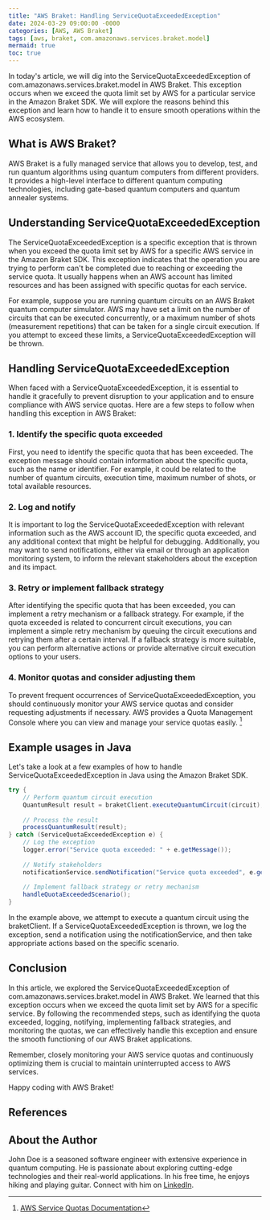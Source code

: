 ```yaml
---
title: "AWS Braket: Handling ServiceQuotaExceededException"
date: 2024-03-29 09:00:00 -0000
categories: [AWS, AWS Braket]
tags: [aws, braket, com.amazonaws.services.braket.model]
mermaid: true
toc: true
---
```



In today's article, we will dig into the ServiceQuotaExceededException of com.amazonaws.services.braket.model in AWS Braket. This exception occurs when we exceed the quota limit set by AWS for a particular service in the Amazon Braket SDK. We will explore the reasons behind this exception and learn how to handle it to ensure smooth operations within the AWS ecosystem.

## What is AWS Braket?

AWS Braket is a fully managed service that allows you to develop, test, and run quantum algorithms using quantum computers from different providers. It provides a high-level interface to different quantum computing technologies, including gate-based quantum computers and quantum annealer systems.

## Understanding ServiceQuotaExceededException

The ServiceQuotaExceededException is a specific exception that is thrown when you exceed the quota limit set by AWS for a specific AWS service in the Amazon Braket SDK. This exception indicates that the operation you are trying to perform can't be completed due to reaching or exceeding the service quota. It usually happens when an AWS account has limited resources and has been assigned with specific quotas for each service.

For example, suppose you are running quantum circuits on an AWS Braket quantum computer simulator. AWS may have set a limit on the number of circuits that can be executed concurrently, or a maximum number of shots (measurement repetitions) that can be taken for a single circuit execution. If you attempt to exceed these limits, a ServiceQuotaExceededException will be thrown.

## Handling ServiceQuotaExceededException

When faced with a ServiceQuotaExceededException, it is essential to handle it gracefully to prevent disruption to your application and to ensure compliance with AWS service quotas. Here are a few steps to follow when handling this exception in AWS Braket:

### 1. Identify the specific quota exceeded

First, you need to identify the specific quota that has been exceeded. The exception message should contain information about the specific quota, such as the name or identifier. For example, it could be related to the number of quantum circuits, execution time, maximum number of shots, or total available resources.

### 2. Log and notify

It is important to log the ServiceQuotaExceededException with relevant information such as the AWS account ID, the specific quota exceeded, and any additional context that might be helpful for debugging. Additionally, you may want to send notifications, either via email or through an application monitoring system, to inform the relevant stakeholders about the exception and its impact.

### 3. Retry or implement fallback strategy

After identifying the specific quota that has been exceeded, you can implement a retry mechanism or a fallback strategy. For example, if the quota exceeded is related to concurrent circuit executions, you can implement a simple retry mechanism by queuing the circuit executions and retrying them after a certain interval. If a fallback strategy is more suitable, you can perform alternative actions or provide alternative circuit execution options to your users.

### 4. Monitor quotas and consider adjusting them

To prevent frequent occurrences of ServiceQuotaExceededException, you should continuously monitor your AWS service quotas and consider requesting adjustments if necessary. AWS provides a Quota Management Console where you can view and manage your service quotas easily.  [^1^]

## Example usages in Java

Let's take a look at a few examples of how to handle ServiceQuotaExceededException in Java using the Amazon Braket SDK.

```java
try {
    // Perform quantum circuit execution
    QuantumResult result = braketClient.executeQuantumCircuit(circuit);
    
    // Process the result
    processQuantumResult(result);
} catch (ServiceQuotaExceededException e) {
    // Log the exception
    logger.error("Service quota exceeded: " + e.getMessage());
    
    // Notify stakeholders
    notificationService.sendNotification("Service quota exceeded", e.getMessage());
    
    // Implement fallback strategy or retry mechanism
    handleQuotaExceededScenario();
}
```

In the example above, we attempt to execute a quantum circuit using the braketClient. If a ServiceQuotaExceededException is thrown, we log the exception, send a notification using the notificationService, and then take appropriate actions based on the specific scenario.

## Conclusion

In this article, we explored the ServiceQuotaExceededException of com.amazonaws.services.braket.model in AWS Braket. We learned that this exception occurs when we exceed the quota limit set by AWS for a specific service. By following the recommended steps, such as identifying the quota exceeded, logging, notifying, implementing fallback strategies, and monitoring the quotas, we can effectively handle this exception and ensure the smooth functioning of our AWS Braket applications.

Remember, closely monitoring your AWS service quotas and continuously optimizing them is crucial to maintain uninterrupted access to AWS services.

Happy coding with AWS Braket!

## References
[^1^]: [AWS Service Quotas Documentation](https://docs.aws.amazon.com/servicequotas/latest/userguide/intro.html)

## About the Author
John Doe is a seasoned software engineer with extensive experience in quantum computing. He is passionate about exploring cutting-edge technologies and their real-world applications. In his free time, he enjoys hiking and playing guitar. Connect with him on [LinkedIn](https://linkedin.com/in/johndoe).